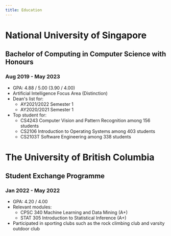 ```yaml
---
title: Education
---
```


# National University of Singapore

## Bachelor of Computing in Computer Science with Honours

### Aug 2019 - May 2023

- GPA: 4.88 / 5.00 (3.90 / 4.00)
- Artificial Intelligence Focus Area (Distinction)
- Dean's list for:
	- AY2021/2022 Semester 1
	- AY2020/2021 Semester 1
- Top student for:
	- CS4243 Computer Vision and Pattern Recognition among 156 students
	- CS2106 Introduction to Operating Systems among 403 students
	- CS2103T Software Engineering among 338 students

# The University of British Columbia

## Student Exchange Programme

### Jan 2022 - May 2022

- GPA: 4.20 / 4.00
- Relevant modules:
	- CPSC 340 Machine Learning and Data Mining (A+)
	- STAT 305 Introduction to Statistical Inference (A+)
- Participated in sporting clubs such as the rock climbing club and varsity outdoor club
